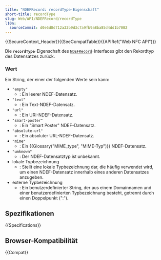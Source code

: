 ```yaml
---
title: "NDEFRecord: recordType-Eigenschaft"
short-title: recordType
slug: Web/API/NDEFRecord/recordType
l10n:
  sourceCommit: d0e6d8d712a33b9d3c7a9fb9a8ba85d4dd1b7002
---
```


{{SecureContext_Header}}{{SeeCompatTable}}{{APIRef("Web NFC API")}}

Die **`recordType`**-Eigenschaft des [`NDEFRecord`](/de/docs/Web/API/NDEFRecord)-Interfaces gibt den Rekordtyp des Datensatzes zurück.

### Wert

Ein String, der einer der folgenden Werte sein kann:

- `"empty"`
  - : Ein leerer NDEF-Datensatz.
- `"text"`
  - : Ein Text-NDEF-Datensatz.
- `"url"`
  - : Ein URI-NDEF-Datensatz.
- `"smart-poster"`
  - : Ein "Smart Poster" NDEF-Datensatz.
- `"absolute-url"`
  - : Ein absoluter URL-NDEF-Datensatz.
- `"mime"`
  - : Ein {{Glossary("MIME_type", "MIME-Typ")}} NDEF-Datensatz.
- `"unknown"`
  - : Der NDEF-Datensatztyp ist unbekannt.
- lokale Typbezeichnung
  - : Stellt eine lokale Typbezeichnung dar, die häufig verwendet wird, um einen NDEF-Datensatz innerhalb eines anderen Datensatzes anzugeben.
- externe Typbezeichnung
  - : Ein benutzerdefinierter String, der aus einem Domainnamen und einer benutzerdefinierten Typbezeichnung besteht, getrennt durch einen Doppelpunkt (":").

## Spezifikationen

{{Specifications}}

## Browser-Kompatibilität

{{Compat}}
